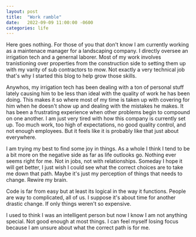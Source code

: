 ```yaml
---
layout: post
title:  "Work ramble"
date:   2022-09-09 11:00:00 -0600
categories: life
---
```


Here goes nothing. For those of you that don't know I am currently working as a maintenace manager for a landscaping company. I directly oversee an irrigation tech and a genernal laborer. Most of my work involves tranistioning over properties from the construction side to setting them up with my varity of sub contractors to mow. Not exactly a very technical job that's why I started this blog to help grow those skills. 

Anywhos, my irrigation tech has been dealing with a ton of personal stuff lately causing him to be less than ideal with the quality of work he has been doing. This makes it so where most of my time is taken up with covering for him when he doesn't show up and dealing with the mistakes he makes. It has been a frustrating experience when other problems begin to compound on one another. I am just very tired with how this company is currently set up. Too much work, too high of expectations, no good quality control, and not enough employees. But it feels like it is probably like that just about everywhere.

I am trying my best to find some joy in things. As a whole I think I tend to be a bit more on the negative side as far as life outlooks go. Nothing ever seems right for me. Not in jobs, not with relationships. Someday I hope it will get better, I just wish I could see what the correct choices are to take me down that path. Maybe it's just my perception of things that needs to change. Rewire my brain. 

Code is far from easy but at least its logical in the way it functions. People are way to complicated, all of us. I suppose it's about time for another drastic change. If only things weren't so expensive.

I used to think I was an intelligent person but now I know I am not anything special. Not good enough at most things. I can feel myself losing focus because I am unsure about what the correct path is for me.